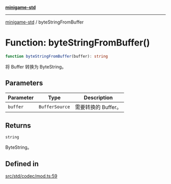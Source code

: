 [**minigame-std**](../README.md)

***

[minigame-std](../README.md) / byteStringFromBuffer

# Function: byteStringFromBuffer()

```ts
function byteStringFromBuffer(buffer): string
```

将 Buffer 转换为 ByteString。

## Parameters

| Parameter | Type | Description |
| ------ | ------ | ------ |
| `buffer` | `BufferSource` | 需要转换的 Buffer。 |

## Returns

`string`

ByteString。

## Defined in

[src/std/codec/mod.ts:59](https://github.com/JiangJie/minigame-std/blob/8633d80114dee6c79033ec094d8233bd8263bedc/src/std/codec/mod.ts#L59)
